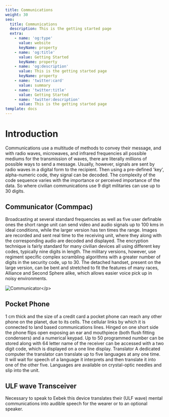 ```yaml
---
title: Communications
weight: 30
seo:
  title: Communications
  description: This is the getting started page
  extra:
    - name: 'og:type'
      value: website
      keyName: property
    - name: 'og:title'
      value: Getting Started
      keyName: property
    - name: 'og:description'
      value: This is the getting started page
      keyName: property
    - name: 'twitter:card'
      value: summary
    - name: 'twitter:title'
      value: Getting Started
    - name: 'twitter:description'
      value: This is the getting started page
template: docs
---
```


# Introduction

Communications use a multitude of methods to convey their message, and with radio waves, microwaves, and infrared frequencies all possible mediums for the transmission of waves, there are literally millions of possible ways to send a message. Usually, however, signals are sent by radio waves in a digital form to the recipient. Then using a pre-defined 'key', alpha-numeric code, they signal can be decoded. The complexity of the code sequence varies with the importance or perceived importance of the data. So where civilian communications use 9 digit militaries can use up to 30 digits.

## Communicator \(Commpac\)

Broadcasting at several standard frequencies as well as five user definable ones the short range unit can send video and audio signals up to 100 kms in ideal conditions, while the larger version has ten times the range. Images are recorded and sent real time to the receiving unit, where they along with the corresponding audio are decoded and displayed. The encryption technique is fairly standard for many civilian devices all using different key codes, typically nine digits in length. The military versions, however, use regiment specific complex scrambling algorithms with a greater number of digits in the security code, up to 30. The detached handset, present on the large version, can be bent and stretched to fit the features of many races, Alliance and Second Sphere alike, which allows easier voice pick up in noisy environments.

![Communicator](https://github.com/donnay/interesting-octopus/tree/9cfbd1403693cdcd0669bf5c24326f97bc82bc59/images/Communicator.jpg)&lt;/p&gt;

## Pocket Phone

1 cm thick and the size of a credit card a pocket phone can reach any other phone on the planet, due to its cells. The cellular links by which it is connected to land based communications lines. Hinged on one short side the phone flips open exposing an ear and mouthpiece \(both flush fitting condensers\) and a numerical keypad. Up to 50 programmed number can be stored along with 64 letter name of the receiver can be accessed with a two digit code, which is displayed on a one line display. Translator A dedicated computer the translator can translate up to five languages at any one time. It will wait for speech of a language it interprets and then translate it into one of the other five. Languages are available on crystal-optic needles and slip into the unit.

## ULF wave Transceiver

Necessary to speak to Eebek this device translates their \(ULF wave\) mental communications into audible speech for the wearer or to an optional speaker.

